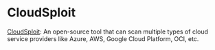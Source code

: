 # CloudSploit

[CloudSploit](https://github.com/aquasecurity/cloudsploit): An open-source tool that can scan multiple types of cloud service providers like Azure, AWS, Google Cloud Platform, OCI, etc.